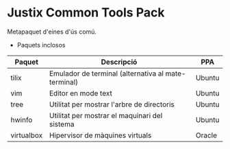 # Justix Common Tools Pack

Metapaquet d'eines d'ús comú.

* Paquets inclosos

| Paquet | Descripció | PPA |
|-------|-----------|-------|
| tilix | Emulador de terminal (alternativa al mate-terminal) | Ubuntu |
| vim | Editor en mode text | Ubuntu |
| tree | Utilitat per mostrar l'arbre de directoris | Ubuntu |
| hwinfo | Utilitat per mostrar el maquinari del sistema | Ubuntu |
| virtualbox | Hipervisor de màquines virtuals | Oracle |